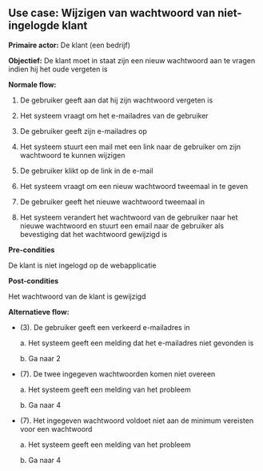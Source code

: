 ## Use case: Wijzigen van wachtwoord van niet-ingelogde klant

**Primaire actor:** De klant (een bedrijf)

**Objectief:** De klant moet in staat zijn een nieuw wachtwoord aan te vragen
indien hij het oude vergeten is

**Normale flow:**

1.  De gebruiker geeft aan dat hij zijn wachtwoord vergeten is

2.  Het systeem vraagt om het e-mailadres van de gebruiker

3.  De gebruiker geeft zijn e-mailadres op

4.  Het systeem stuurt een mail met een link naar de gebruiker om zijn wachtwoord te kunnen
    wijzigen

5.  De gebruiker klikt op de link in de e-mail

6.  Het systeem vraagt om een nieuw wachtwoord tweemaal in te geven

7.  De gebruiker geeft het nieuwe wachtwoord tweemaal in

8.  Het systeem verandert het wachtwoord van de gebruiker naar het nieuwe
    wachtwoord en stuurt een email naar de gebruiker als bevestiging dat het
    wachtwoord gewijzigd is

**Pre-condities**

De klant is niet ingelogd op de webapplicatie

**Post-condities**

Het wachtwoord van de klant is gewijzigd

**Alternatieve flow:**

* (3). De gebruiker geeft een verkeerd e-mailadres in

  a. Het systeem geeft een melding dat het e-mailadres niet gevonden is

  b. Ga naar 2

* (7). De twee ingegeven wachtwoorden komen niet overeen

  a. Het systeem geeft een melding van het probleem

  b. Ga naar 4

* (7). Het ingegeven wachtwoord voldoet niet aan de minimum vereisten voor een
    wachtwoord

  a. Het systeem geeft een melding van het probleem
 
  b. Ga naar 4
